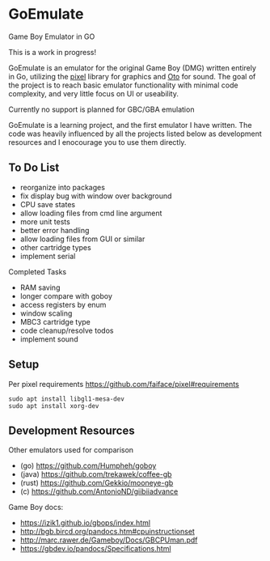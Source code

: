 # GoEmulate
Game Boy Emulator in GO

This is a work in progress!

GoEmulate is an emulator for the original Game Boy (DMG) written entirely in Go, utilizing the [pixel](https://github.com/faiface/pixel) library for graphics and [Oto](https://github.com/ebitengine/oto) for sound. The goal of the project is to reach basic emulator functionality with minimal code complexity, and very little focus on UI or useability.

Currently no support is planned for GBC/GBA emulation

GoEmulate is a learning project, and the first emulator I have written. The code was heavily influenced by all the projects listed below as development resources and I enocourage you to use them directly.


To Do List
----------
- reorganize into packages
- fix display bug with window over background
- CPU save states
- allow loading files from cmd line argument
- more unit tests
- better error handling
- allow loading files from GUI or similar
- other cartridge types
- implement serial

Completed Tasks
- RAM saving
- longer compare with goboy
- access registers by enum
- window scaling
- MBC3 cartridge type
- code cleanup/resolve todos
- implement sound

Setup
-----
Per pixel requirements https://github.com/faiface/pixel#requirements
```
sudo apt install libgl1-mesa-dev
sudo apt install xorg-dev
```

Development Resources
---
Other emulators used for comparison
- (go) https://github.com/Humpheh/goboy
- (java) https://github.com/trekawek/coffee-gb
- (rust) https://github.com/Gekkio/mooneye-gb
- (c) https://github.com/AntonioND/giibiiadvance

Game Boy docs:
- https://izik1.github.io/gbops/index.html
- http://bgb.bircd.org/pandocs.htm#cpuinstructionset
- http://marc.rawer.de/Gameboy/Docs/GBCPUman.pdf
- https://gbdev.io/pandocs/Specifications.html
